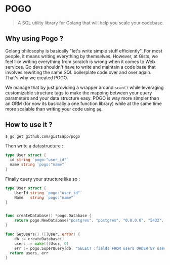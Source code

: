 # POGO

> A SQL utility library for Golang that will help you scale your codebase.

## Why using Pogo ?

Golang philosophy is basically "let's write simple stuff efficiently". For most people, it means writing everything by themselves. However, at Gists, we feel like writing everything from scratch is wrong when it comes to Web services. Go devs shouldn't have to write and maintain a code base that involves rewriting the same SQL boilerplate code over and over again. That's why we created POGO.

We manage that by just providing a wrapper around `scan()` while leveraging customizable structure tags to make the mapping between your query parameters and your data structure easy.
POGO is way more simpler than an ORM (for now its basically a one function library) while at the same time more scalable than writing your code using `pq`.

## How to use it ?

```bash
$ go get github.com/gistsapp/pogo
```

Then write a datastructure :

```go
type User struct {
  id string `pogo:"user_id"`
  name string `pogo:"name"`
}
```

Finally query your structure like so :

```go
type User struct {
	UserId string `pogo:"user_id"`
	Name   string `pogo:"name"`
}


func createDatabase() *pogo.Database {
	return pogo.NewDatabase("postgres", "postgres", "0.0.0.0", "5432", "pogo")
}

func GetUsers() ([]User, error) {
	db := createDatabase()
	users := make([]User, 0)
	err := pogo.SuperQuery(db, "SELECT :fields FROM users ORDER BY user_id", &users) // :fields will be replaced by the fields of the User struct
  return users, err
}
```

